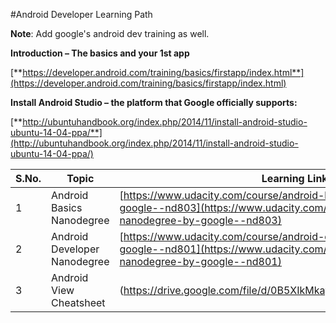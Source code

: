 #Android Developer Learning Path

**Note**: Add google's android dev training as well.

**Introduction – The basics and your 1st app**

[**https://developer.android.com/training/basics/firstapp/index.html**](https://developer.android.com/training/basics/firstapp/index.html)

**Install Android Studio – the platform that Google officially supports:**

[**http://ubuntuhandbook.org/index.php/2014/11/install-android-studio-ubuntu-14-04-ppa/**](http://ubuntuhandbook.org/index.php/2014/11/install-android-studio-ubuntu-14-04-ppa/)



| S.No. | Topic | Learning Link | Think |
| --- | --- | --- | --- |
| 1 | Android Basics Nanodegree | [https://www.udacity.com/course/android-basics-nanodegree-by-google--nd803](https://www.udacity.com/course/android-basics-nanodegree-by-google--nd803) |   |
| 2 | Android Developer Nanodegree | [https://www.udacity.com/course/android-developer-nanodegree-by-google--nd801](https://www.udacity.com/course/android-developer-nanodegree-by-google--nd801) |   |
| 3 | Android View Cheatsheet | (https://drive.google.com/file/d/0B5XIkMkayHgRMVljUVIyZzNmQUU/view |
